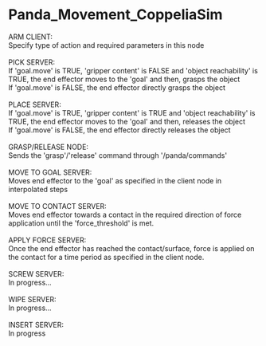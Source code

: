 # Panda_Movement_CoppeliaSim

ARM CLIENT:<br />
Specify type of action and required parameters in this node<br />
<br />
PICK SERVER:<br />
If 'goal.move' is TRUE, 'gripper content' is FALSE and 'object reachability' is TRUE, the end effector moves to the 'goal' and then, grasps the object<br />
If 'goal.move' is FALSE, the end effector directly grasps the object<br />
<br />
PLACE SERVER:<br />
If 'goal.move' is TRUE, 'gripper content' is TRUE and 'object reachability' is TRUE, the end effector moves to the 'goal' and then, releases the object<br />
If 'goal.move' is FALSE, the end effector directly releases the object<br />
<br />
GRASP/RELEASE NODE:<br />
Sends the 'grasp'/'release' command through '/panda/commands'<br />
<br />
MOVE TO GOAL SERVER:<br />
Moves end effector to the 'goal' as specified in the client node in interpolated steps<br />
<br />
MOVE TO CONTACT SERVER:<br />
Moves end effector towards a contact in the required direction of force application until the 'force_threshold' is met. <br />
<br />
APPLY FORCE SERVER:<br />
Once the end effector has reached the contact/surface, force is applied on the contact for a time period as specified in the client node. <br />
<br />
SCREW SERVER:<br />
In progress...<br />
<br />
WIPE SERVER:<br />
In progress...<br />
<br />
INSERT SERVER:<br />
In progress<br />
<br />



